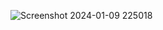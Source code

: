 ![Screenshot 2024-01-09 225018](https://github.com/mehedi8552/Assignment-20/assets/95436440/02871a66-97cc-412f-8713-b007cd90779d)
